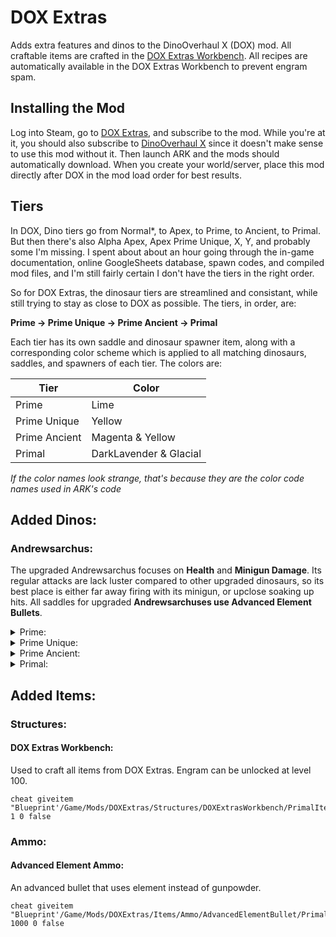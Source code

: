 # DOX Extras
Adds extra features and dinos to the DinoOverhaul X (DOX) mod. All craftable items are crafted in the [DOX Extras Workbench](https://github.com/Daniel0Widing/DOXExtras/edit/main/README.md#andrewsarchus). All recipes are automatically available in the DOX Extras Workbench to prevent engram spam.

## Installing the Mod
Log into Steam, go to [DOX Extras](https://steamcommunity.com/sharedfiles/filedetails/?id=2926301142), and subscribe to the mod. While you're at it, you should also subscribe to [DinoOverhaul X](https://steamcommunity.com/sharedfiles/filedetails/?id=710880648) since it doesn't make sense to use this mod without it. Then launch ARK and the mods should automatically download. When you create your world/server, place this mod directly after DOX in the mod load order for best results.

## Tiers
In DOX, Dino tiers go from Normal\*, to Apex, to Prime, to Ancient, to Primal.
But then there's also Alpha Apex, Apex Prime Unique, X, Y, and probably some I'm missing. I spent about about an hour going through the in-game documentation, online GoogleSheets database, spawn codes, and compiled mod files, and I'm still fairly certain I don't have the tiers in the right order.

So for DOX Extras, the dinosaur tiers are streamlined and consistant, while still trying to stay as close to DOX as possible. The tiers, in order, are:

**Prime -> Prime Unique -> Prime Ancient -> Primal**

Each tier has its own saddle and dinosaur spawner item, along with a corresponding color scheme which is applied to all matching dinosaurs, saddles, and spawners of each tier. The colors are:

| Tier | Color |
| --- | --- |
| Prime | Lime |
| Prime Unique | Yellow |
| Prime Ancient | Magenta & Yellow |
| Primal | DarkLavender & Glacial |

_If the color names look strange, that's because they are the color code names used in ARK's code_

## Added Dinos:
### Andrewsarchus: 
The upgraded Andrewsarchus focuses on **Health** and **Minigun Damage**. Its regular attacks are lack luster compared to other upgraded dinosaurs, so its best place is either far away firing with its minigun, or upclose soaking up hits. All saddles for upgraded **Andrewsarchuses use Advanced Element Bullets**.

<details><summary>Prime:</summary>

| Stat | Data |
| --- | --- |
| Base Health | 800 |
| Scale | 1.1 |
| Extra Tamed Speed Multiplier | 2.0 |
| Base Melee Damage | 96 / 64 |
| Minigun Damage | 333 |
| Minigun Range | 25000 |
| Minigun Fire Interval | 0.1 |
| Saddle Armor | 150 |
\+ Minigun Partial Armor Piercing

_Spawner:_
```
cheat giveitem "Blueprint'/Game/Mods/DOXExtras/Dinos/Prime/Andrewsarchus/Spawner/PrimalItem_DinoSpawner_Andrewsarchus_Prime.PrimalItem_DinoSpawner_Andrewsarchus_Prime'" 1 0 false
```
_Saddle:_
```
cheat giveitem "Blueprint'/Game/Mods/DOXExtras/Dinos/Prime/Andrewsarchus/Saddle/PrimalItemArmor_AndrewsarchusPrimeSaddle.PrimalItemArmor_AndrewsarchusPrimeSaddle'" 1 0 false
```
</details>
	
<details><summary>Prime Unique:</summary>

| Stat | Data |
| --- | --- |
| Base Health | 1000 |
| Scale | 1.15 |
| Extra Tamed Speed Multiplier | 2.25 |
| Base Melee Damage | 144 / 96 |
| Minigun Damage | 420 |
| Minigun Range | 27500 |
| Minigun Fire Interval | 0.08 |
| Saddle Armor | 200 |
\+ Minigun Slow Effect
	
_Spawner:_
```
cheat giveitem "Blueprint'/Game/Mods/DOXExtras/Dinos/PrimeUnique/Andrewsarchus/Spawner/PrimalItem_DinoSpawner_Andrewsarchus_PrimeUnique.PrimalItem_DinoSpawner_Andrewsarchus_PrimeUnique'" 1 0 false
```
_Saddle:_
```	
cheat giveitem "Blueprint'/Game/Mods/DOXExtras/Dinos/PrimeUnique/Andrewsarchus/Saddle/PrimalItemArmor_AndrewsarchusPrimeUniqueSaddle.PrimalItemArmor_AndrewsarchusPrimeUniqueSaddle'" 1 0 false
```
</details>
	
<details><summary>Prime Ancient:</summary>
	
| Stat | Data |
| --- | --- |
| Base Health | 1200 |
| Scale | 1.2 |
| Extra Tamed Speed Multiplier | 2.5 |
| Base Melee Damage | 200 / 144 |
| Minigun Projectile Damage | 250 direct, 250 AOE |
| Minigun Projectile AOE Radius | 300 |
| Minigun Range | 30000 |
| Minigun Fire Interval | 0.075 |
| Saddle Armor | 250 |
\+ Minigun Full Piercing
\+ Minigun Torpor
\+ Minigun AoE	

_Spawner:_
```
cheat giveitem "Blueprint'/Game/Mods/DOXExtras/Dinos/PrimeAncient/Andrewsarchus/Spawner/PrimalItem_DinoSpawner_Andrewsarchus_PrimeAncient.PrimalItem_DinoSpawner_Andrewsarchus_PrimeAncient'" 1 0 false
```
_Saddle:_
```
cheat giveitem "Blueprint'/Game/Mods/DOXExtras/Dinos/PrimeAncient/Andrewsarchus/Saddle/PrimalItemArmor_AndrewsarchusPrimeAncientSaddle.PrimalItemArmor_AndrewsarchusPrimeAncientSaddle'" 1 0 false
```
</details>
	
<details><summary>Primal:</summary>

| Stat | Data |
| --- | --- |
| Base Health | 1500 |
| Scale | 1.25 |
| Extra Tamed Speed Multiplier | 3.0 |
| Base Melee Damage | 300 / 200 |
| Minigun Projectile Damage | 666 AOE |
| Minigun Projectile AOE Radius | 600 |
| Minigun Range | 35000 |
| Minigun Fire Interval | 0.05 |
| Saddle Armor | 350 |
\+ Minigun Stacking & Slowing Bleed

_Spawner:_
```
cheat giveitem "Blueprint'/Game/Mods/DOXExtras/Dinos/Primal/Andrewsarchus/Spawner/PrimalItem_DinoSpawner_Andrewsarchus_Primal.PrimalItem_DinoSpawner_Andrewsarchus_Primal'" 1 0 false
```
_Saddle:_
```
cheat giveitem "Blueprint'/Game/Mods/DOXExtras/Dinos/Primal/Andrewsarchus/Saddle/PrimalItemArmor_AndrewsarchusPrimalSaddle.PrimalItemArmor_AndrewsarchusPrimalSaddle'" 1 0 false
```
</details>
	
## Added Items:
### Structures:
#### DOX Extras Workbench:
Used to craft all items from DOX Extras. Engram can be unlocked at level 100.
```
cheat giveitem "Blueprint'/Game/Mods/DOXExtras/Structures/DOXExtrasWorkbench/PrimalItemStructure_DOXExtrasWorkbench.PrimalItemStructure_DOXExtrasWorkbench'" 1 0 false
```

### Ammo:
#### Advanced Element Ammo:
An advanced bullet that uses element instead of gunpowder. 
```
cheat giveitem "Blueprint'/Game/Mods/DOXExtras/Items/Ammo/AdvancedElementBullet/PrimalItemAmmo_AdvancedElementBullet.PrimalItemAmmo_AdvancedElementBullet'" 1000 0 false
```
